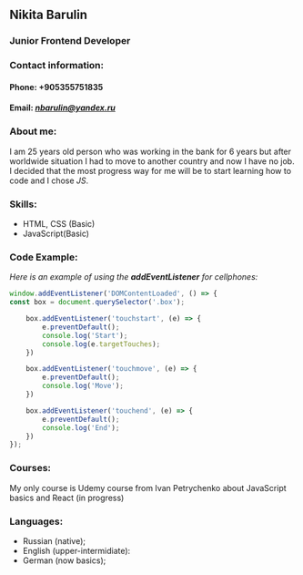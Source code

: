 ## Nikita Barulin
### Junior Frontend Developer
### Contact information:
#### Phone: +905355751835
#### Email: *nbarulin@yandex.ru*

### About me:
I am 25 years old person who was working in the bank for 6 years but after worldwide situation I had to move to another country and now I have no job.
I decided that the most progress way for me will be to start learning how to code and I chose *JS*.

### Skills:
* HTML, CSS (Basic)
* JavaScript(Basic)

### Code Example:
*Here is an example of using the **addEventListener** for cellphones:*
``` javascript
window.addEventListener('DOMContentLoaded', () => {
const box = document.querySelector('.box');

    box.addEventListener('touchstart', (e) => {
        e.preventDefault();
        console.log('Start');
        console.log(e.targetTouches);
    })

    box.addEventListener('touchmove', (e) => {
        e.preventDefault();
        console.log('Move');
    })

    box.addEventListener('touchend', (e) => {
        e.preventDefault();
        console.log('End');
    })
});
```
### Courses:
My only course is Udemy course from Ivan Petrychenko about JavaScript basics and React (in progress)

### Languages:
* Russian (native);
* English (upper-intermidiate):
* German (now basics);




